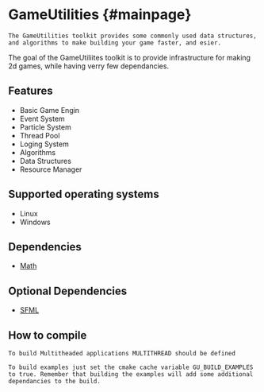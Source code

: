 # GameUtilities {#mainpage}
    The GameUtilities toolkit provides some commonly used data structures, and algorithms to make building your game faster, and esier.
The goal of the GameUtiliites toolkit is to provide infrastructure for making 2d games, while having verry few dependancies. 

## Features
- Basic Game Engin
- Event System
- Particle System
- Thread Pool
- Loging System
- Algorithms
- Data Structures
- Resource Manager

## Supported operating systems
- Linux
- Windows

## Dependencies
- [Math](https://github.com/Yanson32/Math)

## Optional Dependencies
- [SFML](https://www.sfml-dev.org/)

## How to compile
	To build Multitheaded applications MULTITHREAD should be defined

    To build examples just set the cmake cache variable GU_BUILD_EXAMPLES to true. Remember that building the examples will add some additional dependancies to the build.

